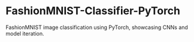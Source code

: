 # FashionMNIST-Classifier-PyTorch
FashionMNIST image classification using PyTorch, showcasing CNNs and model iteration.
